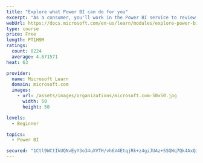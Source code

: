```yaml
---
title: "Explore what Power BI can do for you"
excerpt: "As a consumer, you'll work in the Power BI service to review and interact with content that has been shared with you. This module provides the foundational information that you need to work effectively in the Power BI service."
webUrl: https://docs.microsoft.com/en-us/learn/modules/explore-power-bi-service/
type: course
price: Free
length: PT1H9M
ratings:
  count: 8224
  average: 4.671571
heat: 63

provider:
  name: Microsoft Learn
  domain: microsoft.com
  images:
    - url: /assets/images/organizations/microsoft.com-50x50.jpg
      width: 50
      height: 50

levels:
  - Beginner

topics:
  - Power BI

secured: "1Ctl9WCtIkUQNvEyY3o34uXVTH/vh6V4EtqjRk+z4giJUAz+SSQWq7Qk4AxQimCjV9KcFyW/q6vuiCGqD/ob49PdbHxIys67dA7abQhdkGasaWZdzw4XkStw0oh5Z6Ik2URruVdxA/Q8IA4hJ+WI3M6uSgRvrlFg6NDkEqRkjZaNaZX/6tqWBQvwzovGvUuxNMUcMaMVrFgN9Dww3v8S+3HKTD9L0c0u4Yj7ERWrz4x/4Q/7m6XDFEnclS7I/YLHdL7H0eVC6Wex5W/iE57AFTTmYjvQgxI4uEBO5jsC8X8XzRgeqZFCHaRnWrkIK6dXN7dSWzUba7U3pOkguaZLkskH7e+4h70XHbH+kNc61vGOuSvlBAEqtbxR0UQCqMiv86jJZitSRzqksMF7sFt7GK+roadyQCfzKfmFIkSkqfg=;0hAODF7UJVopNVVG5M6org=="
---
```


